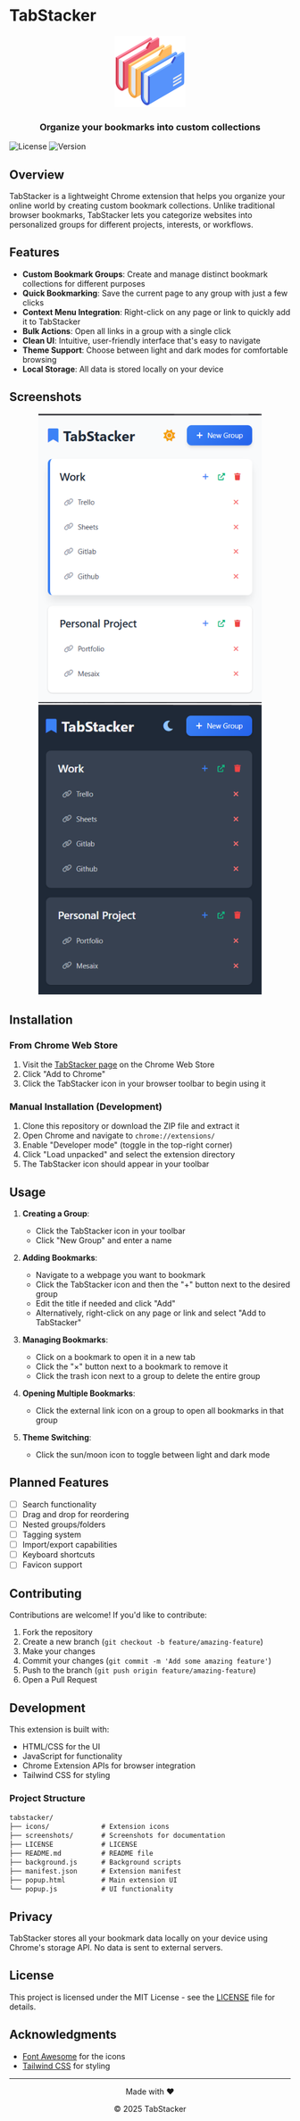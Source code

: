 # TabStacker

<div align="center">
  <img src="icons/icon16.png" alt="TabStacker Logo" width="128" height="128">
  <h3>Organize your bookmarks into custom collections</h3>
</div>

![License](https://img.shields.io/badge/license-MIT-blue.svg)
![Version](https://img.shields.io/badge/version-1.0.0-green.svg)

## Overview

TabStacker is a lightweight Chrome extension that helps you organize your online world by creating custom bookmark collections. Unlike traditional browser bookmarks, TabStacker lets you categorize websites into personalized groups for different projects, interests, or workflows.

## Features

- **Custom Bookmark Groups**: Create and manage distinct bookmark collections for different purposes
- **Quick Bookmarking**: Save the current page to any group with just a few clicks
- **Context Menu Integration**: Right-click on any page or link to quickly add it to TabStacker
- **Bulk Actions**: Open all links in a group with a single click
- **Clean UI**: Intuitive, user-friendly interface that's easy to navigate
- **Theme Support**: Choose between light and dark modes for comfortable browsing
- **Local Storage**: All data is stored locally on your device

## Screenshots

<div align="center">
  <img src="screenshots/light-mode.png" alt="Light Mode Screenshot" width="400">
  <img src="screenshots/dark-mode.png" alt="Dark Mode Screenshot" width="400">
</div>

## Installation

### From Chrome Web Store
1. Visit the [TabStacker page](https://chrome.google.com/webstore/detail/tabstacker/coming-soon) on the Chrome Web Store
2. Click "Add to Chrome"
3. Click the TabStacker icon in your browser toolbar to begin using it

### Manual Installation (Development)
1. Clone this repository or download the ZIP file and extract it
2. Open Chrome and navigate to `chrome://extensions/`
3. Enable "Developer mode" (toggle in the top-right corner)
4. Click "Load unpacked" and select the extension directory
5. The TabStacker icon should appear in your toolbar

## Usage

1. **Creating a Group**:
   - Click the TabStacker icon in your toolbar
   - Click "New Group" and enter a name

2. **Adding Bookmarks**:
   - Navigate to a webpage you want to bookmark
   - Click the TabStacker icon and then the "+" button next to the desired group
   - Edit the title if needed and click "Add"
   - Alternatively, right-click on any page or link and select "Add to TabStacker"

3. **Managing Bookmarks**:
   - Click on a bookmark to open it in a new tab
   - Click the "×" button next to a bookmark to remove it
   - Click the trash icon next to a group to delete the entire group

4. **Opening Multiple Bookmarks**:
   - Click the external link icon on a group to open all bookmarks in that group

5. **Theme Switching**:
   - Click the sun/moon icon to toggle between light and dark mode

## Planned Features

- [ ] Search functionality
- [ ] Drag and drop for reordering
- [ ] Nested groups/folders
- [ ] Tagging system
- [ ] Import/export capabilities
- [ ] Keyboard shortcuts
- [ ] Favicon support

## Contributing

Contributions are welcome! If you'd like to contribute:

1. Fork the repository
2. Create a new branch (`git checkout -b feature/amazing-feature`)
3. Make your changes
4. Commit your changes (`git commit -m 'Add some amazing feature'`)
5. Push to the branch (`git push origin feature/amazing-feature`)
6. Open a Pull Request

## Development

This extension is built with:
- HTML/CSS for the UI
- JavaScript for functionality
- Chrome Extension APIs for browser integration
- Tailwind CSS for styling

### Project Structure

```
tabstacker/
├── icons/             # Extension icons
├── screenshots/       # Screenshots for documentation
├── LICENSE            # LICENSE
├── README.md          # README file
├── background.js      # Background scripts
├── manifest.json      # Extension manifest
├── popup.html         # Main extension UI
└── popup.js           # UI functionality
```

## Privacy

TabStacker stores all your bookmark data locally on your device using Chrome's storage API. No data is sent to external servers.

## License

This project is licensed under the MIT License - see the [LICENSE](LICENSE) file for details.

## Acknowledgments

- [Font Awesome](https://fontawesome.com/) for the icons
- [Tailwind CSS](https://tailwindcss.com/) for styling

---

<div align="center">
  <p>Made with ❤️ </p>
  <p>© 2025 TabStacker</p>
</div>
